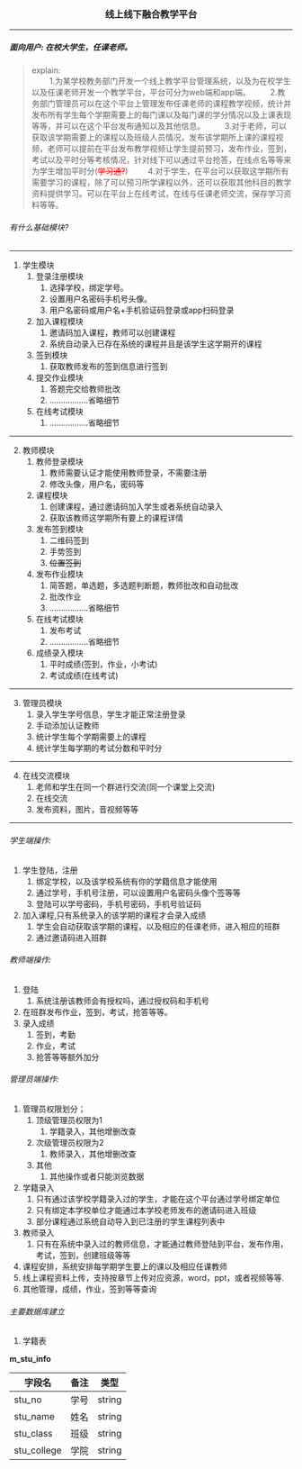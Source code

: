 ### <p style="text-align:center">线上线下融合教学平台</p>
-----
##### 面向用户: 在校大学生，任课老师。
> explain:  
  &nbsp;&nbsp;&nbsp;&nbsp;&nbsp;&nbsp;&nbsp;&nbsp;1.为某学校教务部门开发一个线上教学平台管理系统，以及为在校学生以及任课老师开发一个教学平台，平台可分为web端和app端。
  &nbsp;&nbsp;&nbsp;&nbsp;&nbsp;&nbsp;&nbsp;&nbsp;2.教务部门管理员可以在这个平台上管理发布任课老师的课程教学视频，统计并发布所有学生每个学期需要上的每门课以及每门课的学分情况以及上课表现等等，并可以在这个平台发布通知以及其他信息。
  &nbsp;&nbsp;&nbsp;&nbsp;&nbsp;&nbsp;&nbsp;&nbsp;3.对于老师，可以获取该学期需要上的课程以及班级人员情况，发布该学期所上课的课程视频，老师可以提前在平台发布教学视频让学生提前预习，发布作业，签到，考试以及平时分等考核情况，针对线下可以通过平台抢答，在线点名等等来为学生增加平时分(<del style="color:red">学习通?</del>)
  &nbsp;&nbsp;&nbsp;&nbsp;&nbsp;&nbsp;&nbsp;&nbsp;4.对于学生，在平台可以获取这学期所有需要学习的课程，除了可以预习所学课程以外，还可以获取其他科目的教学资料提供学习。可以在平台上在线考试，在线与任课老师交流，保存学习资料等等。
###### 有什么基础模块?
------
  1.  学生模块  
      1.  登录注册模块
          1.  选择学校，绑定学号。 
          2.  设置用户名密码手机号头像。
          3.  用户名密码或用户名+手机验证码登录或app扫码登录
      2.  加入课程模块
          1.  邀请码加入课程，教师可以创建课程
          2.  系统自动录入已存在系统的课程并且是该学生这学期开的课程
      3. 签到模块
          1.  获取教师发布的签到信息进行签到
      4.  提交作业模块
          1.  答题完交给教师批改
          2.  .................省略细节
      5.  在线考试模块
          1.  .................省略细节
------
  2.  教师模块
      1.  教师登录模块  
          1.  教师需要认证才能使用教师登录，不需要注册
          2.  修改头像，用户名，密码等
      2.  课程模块
          1.  创建课程，通过邀请码加入学生或者系统自动录入
          2. 获取该教师这学期所有要上的课程详情
      3.  发布签到模块
          1.  二维码签到
          2.  手势签到
          3.  <del>位置签到</del>
      4.  发布作业模块
          1.  简答题，单选题，多选题判断题，教师批改和自动批改
          2.  批改作业
          3.  .................省略细节
      5.  在线考试模块
          1.  发布考试
          2.  .................省略细节
      6.  成绩录入模块  
          1.  平时成绩(签到，作业，小考试)
          2.  考试成绩(在线考试)
------
  3.  管理员模块
      1.  录入学生学号信息，学生才能正常注册登录
      2.  手动添加认证教师
      3.  统计学生每个学期需要上的课程
      4.  统计学生每学期的考试分数和平时分
------
  4.  在线交流模块
      1.  老师和学生在同一个群进行交流(同一个课堂上交流)
      2.  在线交流
      3.  发布资料，图片，音视频等等
------
###### 学生端操作:
1.  学生登陆，注册
    1.  绑定学校，以及该学校系统有你的学籍信息才能使用
    2.  通过学号，手机号注册，可以设置用户名密码头像个签等等
    3.  登陆可以学号密码，手机号密码，手机号验证码
2.  加入课程,只有系统录入的该学期的课程才会录入成绩
    1.  学生会自动获取该学期的课程，以及相应的任课老师，进入相应的班群
    2.  通过邀请码进入班群
###### 教师端操作:
1.  登陆
    1.  系统注册该教师会有授权吗，通过授权码和手机号
2.  在班群发布作业，签到，考试，抢答等等。
3.  录入成绩
    1.  签到，考勤
    2.  作业，考试
    3.  抢答等等额外加分
###### 管理员端操作:
1.  管理员权限划分；
    1.  顶级管理员权限为1
        1.  学籍录入，其他增删改查
    2.  次级管理员权限为2
        1.  教师录入，其他增删改查
    3.  其他
        1.  其他操作或者只能浏览数据
2.  学籍录入
    1.  只有通过该学校学籍录入过的学生，才能在这个平台通过学号绑定单位
    2.  只有绑定本学校单位才能通过本学校老师发布的邀请码进入班级
    3.  部分课程通过系统自动导入到已注册的学生课程列表中
3.  教师录入
    1.  只有在系统中录入过的教师信息，才能通过教师登陆到平台，发布作用，考试，签到，创建班级等等
4.  课程安排，系统安排每学期学生要上的课以及相应任课教师
5.  线上课程资料上传，支持按章节上传对应资源，word，ppt，或者视频等等.
6.  其他管理，成绩，作业，签到等等查询

###### 主要数据库建立
1.  学籍表

__m_stu_info__

|  字段名 | 备注 | 类型 |
| --- | --- | --- |
| stu_no | 学号 | string|
|stu_name|姓名|string|
| stu_class |班级|string|
| stu_college |学院|string|